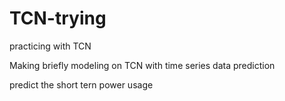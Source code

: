 # TCN-trying
practicing with TCN


Making briefly modeling on TCN with time series data prediction

predict the short tern power usage 
